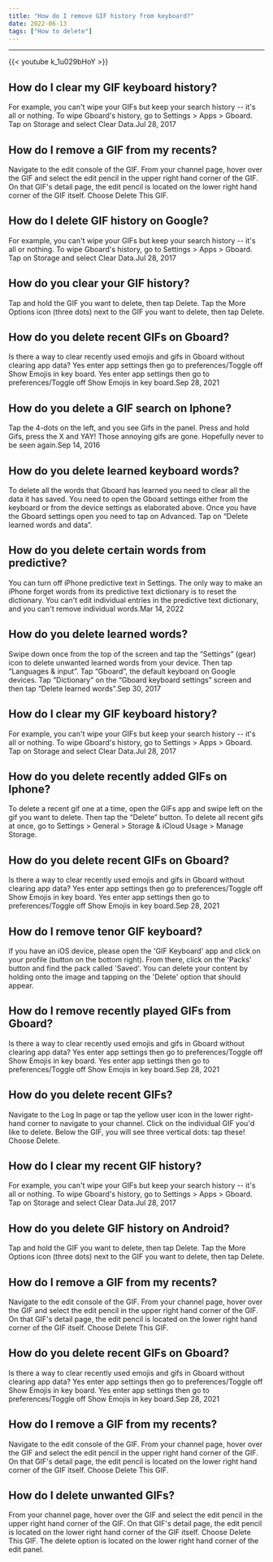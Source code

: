 ```yaml
---
title: "How do I remove GIF history from keyboard?"
date: 2022-06-13
tags: ["How to delete"]
---
```


---
{{< youtube k_1u029bHoY >}}
## How do I clear my GIF keyboard history?
For example, you can't wipe your GIFs but keep your search history -- it's all or nothing. To wipe Gboard's history, go to Settings > Apps > Gboard. Tap on Storage and select Clear Data.Jul 28, 2017

## How do I remove a GIF from my recents?
Navigate to the edit console of the GIF. From your channel page, hover over the GIF and select the edit pencil in the upper right hand corner of the GIF. On that GIF's detail page, the edit pencil is located on the lower right hand corner of the GIF itself. Choose Delete This GIF.

## How do I delete GIF history on Google?
For example, you can't wipe your GIFs but keep your search history -- it's all or nothing. To wipe Gboard's history, go to Settings > Apps > Gboard. Tap on Storage and select Clear Data.Jul 28, 2017

## How do you clear your GIF history?
Tap and hold the GIF you want to delete, then tap Delete. Tap the More Options icon (three dots) next to the GIF you want to delete, then tap Delete.

## How do you delete recent GIFs on Gboard?
Is there a way to clear recently used emojis and gifs in Gboard without clearing app data? Yes enter app settings then go to preferences/Toggle off Show Emojis in key board. Yes enter app settings then go to preferences/Toggle off Show Emojis in key board.Sep 28, 2021

## How do you delete a GIF search on Iphone?
Tap the 4-dots on the left, and you see Gifs in the panel. Press and hold Gifs, press the X and YAY! Those annoying gifs are gone. Hopefully never to be seen again.Sep 14, 2016

## How do you delete learned keyboard words?
To delete all the words that Gboard has learned you need to clear all the data it has saved. You need to open the Gboard settings either from the keyboard or from the device settings as elaborated above. Once you have the Gboard settings open you need to tap on Advanced. Tap on “Delete learned words and data”.

## How do you delete certain words from predictive?
You can turn off iPhone predictive text in Settings. The only way to make an iPhone forget words from its predictive text dictionary is to reset the dictionary. You can't edit individual entries in the predictive text dictionary, and you can't remove individual words.Mar 14, 2022

## How do you delete learned words?
Swipe down once from the top of the screen and tap the “Settings” (gear) icon to delete unwanted learned words from your device. Then tap “Languages & input”. Tap “Gboard”, the default keyboard on Google devices. Tap “Dictionary” on the “Gboard keyboard settings” screen and then tap “Delete learned words”.Sep 30, 2017

## How do I clear my GIF keyboard history?
For example, you can't wipe your GIFs but keep your search history -- it's all or nothing. To wipe Gboard's history, go to Settings > Apps > Gboard. Tap on Storage and select Clear Data.Jul 28, 2017

## How do you delete recently added GIFs on Iphone?
To delete a recent gif one at a time, open the GIFs app and swipe left on the gif you want to delete. Then tap the “Delete” button. To delete all recent gifs at once, go to Settings > General > Storage & iCloud Usage > Manage Storage.

## How do you delete recent GIFs on Gboard?
Is there a way to clear recently used emojis and gifs in Gboard without clearing app data? Yes enter app settings then go to preferences/Toggle off Show Emojis in key board. Yes enter app settings then go to preferences/Toggle off Show Emojis in key board.Sep 28, 2021

## How do I remove tenor GIF keyboard?
If you have an iOS device, please open the 'GIF Keyboard' app and click on your profile (button on the bottom right). From there, click on the 'Packs' button and find the pack called 'Saved'. You can delete your content by holding onto the image and tapping on the 'Delete' option that should appear.

## How do I remove recently played GIFs from Gboard?
Is there a way to clear recently used emojis and gifs in Gboard without clearing app data? Yes enter app settings then go to preferences/Toggle off Show Emojis in key board. Yes enter app settings then go to preferences/Toggle off Show Emojis in key board.Sep 28, 2021

## How do you delete recent GIFs?
Navigate to the Log In page or tap the yellow user icon in the lower right-hand corner to navigate to your channel. Click on the individual GIF you'd like to delete. Below the GIF, you will see three vertical dots: tap these! Choose Delete.

## How do I clear my recent GIF history?
For example, you can't wipe your GIFs but keep your search history -- it's all or nothing. To wipe Gboard's history, go to Settings > Apps > Gboard. Tap on Storage and select Clear Data.Jul 28, 2017

## How do you delete GIF history on Android?
Tap and hold the GIF you want to delete, then tap Delete. Tap the More Options icon (three dots) next to the GIF you want to delete, then tap Delete.

## How do I remove a GIF from my recents?
Navigate to the edit console of the GIF. From your channel page, hover over the GIF and select the edit pencil in the upper right hand corner of the GIF. On that GIF's detail page, the edit pencil is located on the lower right hand corner of the GIF itself. Choose Delete This GIF.

## How do you delete recent GIFs on Gboard?
Is there a way to clear recently used emojis and gifs in Gboard without clearing app data? Yes enter app settings then go to preferences/Toggle off Show Emojis in key board. Yes enter app settings then go to preferences/Toggle off Show Emojis in key board.Sep 28, 2021

## How do I remove a GIF from my recents?
Navigate to the edit console of the GIF. From your channel page, hover over the GIF and select the edit pencil in the upper right hand corner of the GIF. On that GIF's detail page, the edit pencil is located on the lower right hand corner of the GIF itself. Choose Delete This GIF.

## How do I delete unwanted GIFs?
From your channel page, hover over the GIF and select the edit pencil in the upper right hand corner of the GIF. On that GIF's detail page, the edit pencil is located on the lower right hand corner of the GIF itself. Choose Delete This GIF. The delete option is located on the lower right hand corner of the edit panel.

